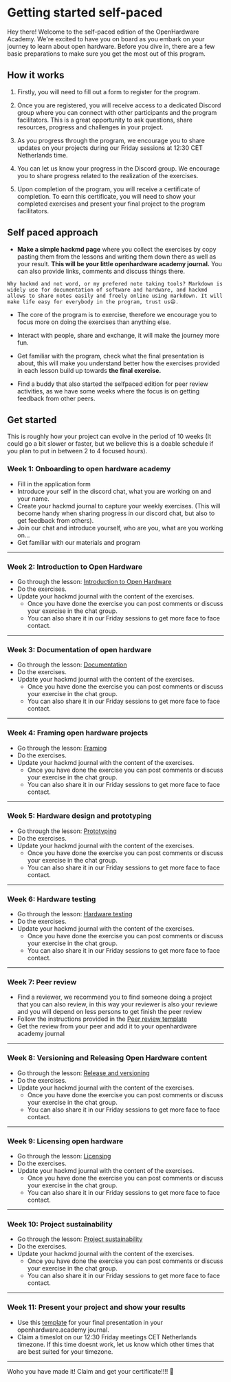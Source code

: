 # Getting started self-paced
Hey there! Welcome to the self-paced edition of the OpenHardware Academy. We're excited to have you on board as you embark on your journey to learn about open hardware. Before you dive in, there are a few basic preparations to make sure you get the most out of this program.

## How it works
1. Firstly, you will need to fill out a form to register for the program.

2. Once you are registered, you will receive access to a dedicated Discord group where you can connect with other participants and the program facilitators. This is a great opportunity to ask questions, share resources, progress and challenges in your project. 

3. As you progress through the program, we encourage you to share updates on your projects during our Friday sessions at 12:30 CET Netherlands time. 

4. You can let us know your progress in the Discord group. We encourage you to share progress related to the realization of the exercises.

5. Upon completion of the program, you will receive a certificate of completion. To earn this certificate, you will need to show your completed exercises and present your final project to the program facilitators.

## Self paced approach
- **Make a simple hackmd page** where you collect the exercises by copy pasting them from the lessons and writing them down there as well as your result. **This will be your little openhardware academy journal.** You can also provide links, comments and discuss things there.

```{Note}
Why hackmd and not word, or my prefered note taking tools? Markdown is widely use for documentation of software and hardware, and hackmd allows to share notes easily and freely online using markdown. It will make life easy for everybody in the program, trust us😄.
```

- The core of the program is to exercise, therefore we encourage you to focus more on doing the exercises than anything else.

- Interact with people, share and exchange, it will make the journey more fun.

- Get familiar with the program, check what the final presentation is about, this will make you understand better how the exercises provided in each lesson build up towards **the final exercise.**

- Find a buddy that also started the selfpaced edition for peer review activities, as we have some weeks where the focus is on getting feedback from other peers. 

## Get started

This is roughly how your project can evolve in the period of 10 weeks (It could go a bit slower or faster, but we believe this is a doable schedule if you plan to put in between 2 to 4 focused hours).

### Week 1: Onboarding to open hardware academy
- Fill in the application form
- Introduce your self in the discord chat, what you are working on and your name.
- Create your hackmd journal to capture your weekly exercises. (This will become handy when sharing progress in our discord chat, but also to get feedback from others).
- Join our chat and introduce yourself, who are you, what are you working on...
- Get familiar with our materials and program
---
### Week 2: Introduction to Open Hardware
- Go through the lesson: [ Introduction to Open Hardware](https://hackmd.io/k3uEA4e_SAG1fw5R7pmGMQ)
- Do the exercises.
- Update your hackmd journal with the content of the exercises. 
    - Once you have done the exercise you can post comments or discuss your exercise in the chat group.
    - You can also share it in our Friday sessions to get more face to face contact.
---
### Week 3: Documentation of open hardware
- Go through the lesson: [Documentation](https://hackmd.io/C1eJ3lmSQ7ijtGi0FtTcGg)
- Do the exercises.
- Update your hackmd journal with the content of the exercises. 
    - Once you have done the exercise you can post comments or discuss your exercise in the chat group.
    - You can also share it in our Friday sessions to get more face to face contact.
---
### Week 4: Framing open hardware projects

- Go through the lesson: [Framing](https://hackmd.io/AHVevvT-SbOY2jq4FYdieg?view)
- Do the exercises.
- Update your hackmd journal with the content of the exercises. 
    - Once you have done the exercise you can post comments or discuss your exercise in the chat group.
    - You can also share it in our Friday sessions to get more face to face contact.
---
### Week 5: Hardware design and prototyping

- Go through the lesson: [Prototyping](https://hackmd.io/1kONu5gwSS6knAGnwcO5KQ?view)
- Do the exercises.
- Update your hackmd journal with the content of the exercises. 
    - Once you have done the exercise you can post comments or discuss your exercise in the chat group.
    - You can also share it in our Friday sessions to get more face to face contact.

---
### Week 6: Hardware testing
- Go through the lesson: [Hardware testing](https://hackmd.io/hZH1FWsNRSO0FJ1i-9tE4g)
- Do the exercises.
- Update your hackmd journal with the content of the exercises. 
    - Once you have done the exercise you can post comments or discuss your exercise in the chat group.
    - You can also share it in our Friday sessions to get more face to face contact.

---
### Week 7: Peer review
- Find a reviewer, we recommend you to find someone doing a project that you can also review, in this way your reviewer is also your reviewe and you will depend on less persons to get  finish the peer review
- Follow the instructions provided in the [Peer review template](https://hackmd.io/75MuGvK3TRCUj6i5enK96A)
- Get the review from your peer and add it to your openhardware academy journal

---
### Week 8: Versioning and Releasing Open Hardware content
- Go through the lesson: [Release and versioning](https://hackmd.io/HswGjAZ-Re-aM12kuHBqwg)
- Do the exercises.
- Update your hackmd journal with the content of the exercises. 
    - Once you have done the exercise you can post comments or discuss your exercise in the chat group.
    - You can also share it in our Friday sessions to get more face to face contact.

---
### Week 9: Licensing open hardware
- Go through the lesson: [Licensing](https://hackmd.io/B3NgBfNHQcq_rE7LEadhuQ)
- Do the exercises.
- Update your hackmd journal with the content of the exercises. 
    - Once you have done the exercise you can post comments or discuss your exercise in the chat group.
    - You can also share it in our Friday sessions to get more face to face contact.

---
### Week 10: Project sustainability
- Go through the lesson: [Project sustainability](https://hackmd.io/MhMIZ6b6S7eqPcU1omeR9w)
- Do the exercises.
- Update your hackmd journal with the content of the exercises. 
    - Once you have done the exercise you can post comments or discuss your exercise in the chat group.
    - You can also share it in our Friday sessions to get more face to face contact.


---
### Week 11: Present your project and show your results
- Use this [template](https://hackmd.io/HaaoCySQRO6y6vtTNZt_Ew) for your final presentation in your openhardware.academy journal.
- Claim a timeslot on our 12:30 Friday meetings CET Netherlands timezone. If this time doesnt work, let us know which other times that are best suited for your timezone.

---

Woho you have made it! Claim and get your certificate!!!! 🚀


